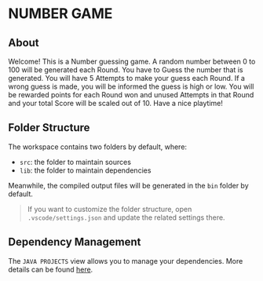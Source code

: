 # NUMBER GAME

## About

Welcome! 
This is a Number guessing game. A random number between 0 to 100 will be generated each Round. You have to Guess the number that is generated. You will have 5 Attempts to make your guess each Round. If a wrong guess is made, you will be informed the guess is high or low. You will be rewarded points for each Round won and unused Attempts in that Round and your total Score will be scaled out of 10. 
Have a nice playtime!

## Folder Structure

The workspace contains two folders by default, where:

- `src`: the folder to maintain sources
- `lib`: the folder to maintain dependencies

Meanwhile, the compiled output files will be generated in the `bin` folder by default.

> If you want to customize the folder structure, open `.vscode/settings.json` and update the related settings there.

## Dependency Management

The `JAVA PROJECTS` view allows you to manage your dependencies. More details can be found [here](https://github.com/microsoft/vscode-java-dependency#manage-dependencies).
